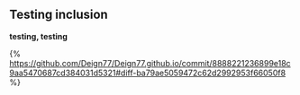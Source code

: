 ## Testing inclusion

**testing, testing** 


{% https://github.com/Deign77/Deign77.github.io/commit/8888221236899e18c9aa5470687cd384031d5321#diff-ba79ae5059472c62d2992953f66050f8 %}
